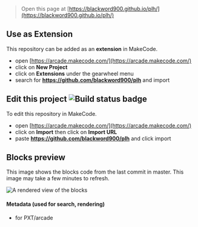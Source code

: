  


> Open this page at [https://blackword900.github.io/plh/](https://blackword900.github.io/plh/)

## Use as Extension

This repository can be added as an **extension** in MakeCode.

* open [https://arcade.makecode.com/](https://arcade.makecode.com/)
* click on **New Project**
* click on **Extensions** under the gearwheel menu
* search for **https://github.com/blackword900/plh** and import

## Edit this project ![Build status badge](https://github.com/blackword900/plh/workflows/MakeCode/badge.svg)

To edit this repository in MakeCode.

* open [https://arcade.makecode.com/](https://arcade.makecode.com/)
* click on **Import** then click on **Import URL**
* paste **https://github.com/blackword900/plh** and click import

## Blocks preview

This image shows the blocks code from the last commit in master.
This image may take a few minutes to refresh.

![A rendered view of the blocks](https://github.com/blackword900/plh/raw/master/.github/makecode/blocks.png)

#### Metadata (used for search, rendering)

* for PXT/arcade
<script src="https://makecode.com/gh-pages-embed.js"></script><script>makeCodeRender("{{ site.makecode.home_url }}", "{{ site.github.owner_name }}/{{ site.github.repository_name }}");</script>
